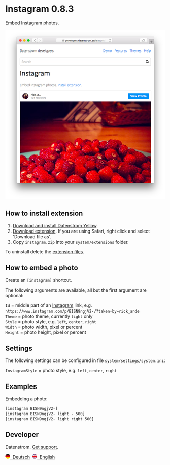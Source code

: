 Instagram 0.8.3
===============
Embed Instagram photos.

<p align="center"><img src="instagram-screenshot.png?raw=true" alt="Screenshot"></p>

## How to install extension

1. [Download and install Datenstrom Yellow](https://github.com/datenstrom/yellow/).
2. [Download extension](https://github.com/datenstrom/yellow-extensions/raw/master/zip/instagram.zip). If you are using Safari, right click and select 'Download file as'.
3. Copy `instagram.zip` into your `system/extensions` folder.

To uninstall delete the [extension files](extension.ini).

## How to embed a photo

Create an `[instagram]` shortcut. 

The following arguments are available, all but the first argument are optional:
 
`Id` = middle part of an [Instagram](https://www.instagram.com) link, e.g. `https://www.instagram.com/p/BISN9ngjV2-/?taken-by=rick_ande`  
`Theme` = photo theme, currently `light` only  
`Style` = photo style, e.g. `left`, `center`, `right`  
`Width` = photo width, pixel or percent  
`Height` = photo height, pixel or percent  

## Settings

The following settings can be configured in file `system/settings/system.ini`:

`InstagramStyle` = photo style, e.g. `left`, `center`, `right`  

## Examples

Embedding a photo:

    [instagram BISN9ngjV2-]
    [instagram BISN9ngjV2- light - 500]
    [instagram BISN9ngjV2- light right 500]

## Developer

Datenstrom. [Get support](https://datenstrom.se/yellow/help/).

<p>
<a href="README-de.md"><img src="https://raw.githubusercontent.com/datenstrom/yellow-extensions/master/features/help/language-de.png" width="15" height="15" alt="Deutsch">&nbsp; Deutsch</a>&nbsp;
<a href="README.md"><img src="https://raw.githubusercontent.com/datenstrom/yellow-extensions/master/features/help/language-en.png" width="15" height="15" alt="English">&nbsp; English</a>&nbsp;
</p>
